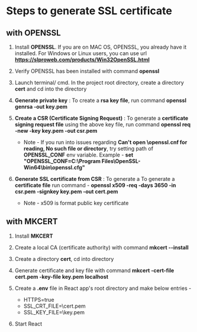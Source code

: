 # Steps to generate SSL certificate

## with OPENSSL

1. Install **OPENSSL**. If you are on MAC OS, OPENSSL, you already have it installed. For Windows or Linux users, you can use url __https://slproweb.com/products/Win32OpenSSL.html__

2. Verify OPENSSL has been installed with command **openssl**

3. Launch terminal/ cmd. In the project root directory, create a directory **cert** and cd into the directory

4. __Generate private key__ :
To create a **rsa key file**, run command **openssl genrsa -out key.pem**

5. __Create a CSR (Certificate Signing Request)__ :
To generate a **certificate signing request file** using the above key file, run command **openssl req -new -key key.pem -out csr.pem**
   * Note - If you run into issues regarding **Can't open \openssl.cnf for reading, No such file or directory**, try setting path of **OPENSSL_CONF** env variable. Example - **set "OPENSSL_CONF=C:\Program Files\OpenSSL-Win64\bin\openssl.cfg"**

6. __Generate SSL certificate from CSR__ :
To generate a To generate a **certificate file** run command - **openssl x509 -req -days 3650 -in csr.pem -signkey key.pem -out cert.pem**
   * Note - x509 is format public key certificate

## with MKCERT

1. Install **MKCERT**

2. Create a local CA (certificate authority) with command **mkcert --install**

3. Create a directory **cert**, cd into directory

4. Generate certificate and key file with command **mkcert -cert-file cert.pem -key-file key.pem localhost**

5. Create a **.env** file in React app's root directory and make below entries -

    * HTTPS=true
    * SSL_CRT_FILE=<path to cert directory>\cert.pem
    * SSL_KEY_FILE=<path to cert directory>\key.pem

6. Start React
